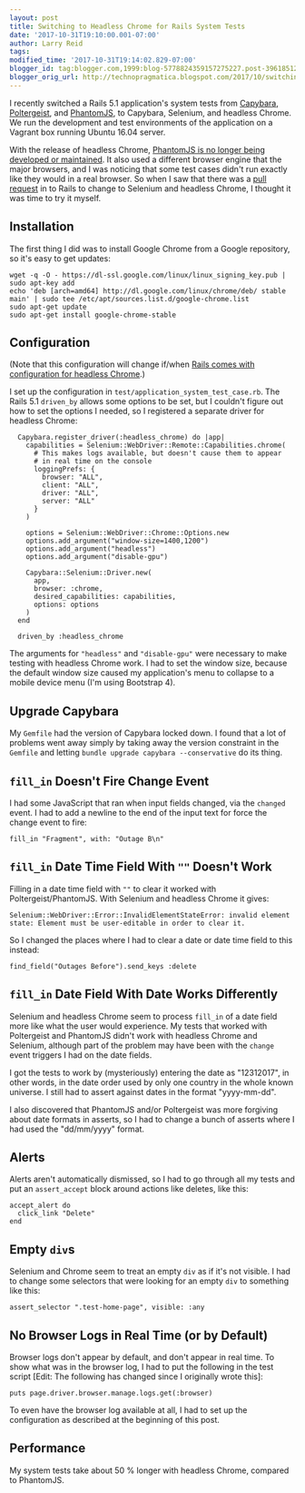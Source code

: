 ```yaml
---
layout: post
title: Switching to Headless Chrome for Rails System Tests
date: '2017-10-31T19:10:00.001-07:00'
author: Larry Reid
tags:
modified_time: '2017-10-31T19:14:02.829-07:00'
blogger_id: tag:blogger.com,1999:blog-5778824359157275227.post-3961851211874154607
blogger_orig_url: http://technopragmatica.blogspot.com/2017/10/switching-to-headless-chrome-for-rails_31.html
---
```


I recently switched a Rails 5.1 application's system tests from [Capybara](https://github.com/teamcapybara/capybara), [Poltergeist](https://github.com/teampoltergeist/poltergeist), and [PhantomJS](http://phantomjs.org/), to Capybara, Selenium, and headless Chrome. We run the development and test environments of the application on a Vagrant box running Ubuntu 16.04 server.

With the release of headless Chrome, [PhantomJS is no longer being developed or maintained](https://github.com/ariya/phantomjs/issues/15105). It also used a different browser engine that the major browsers, and I was noticing that some test cases didn't run exactly like they would in a real browser. So when I saw that there was a [pull request](https://github.com/rails/rails/pull/30930) in to Rails to change to Selenium and headless Chrome, I thought it was time to try it myself.

## Installation

The first thing I did was to install Google Chrome from a Google repository, so it's easy to get updates:

```
wget -q -O - https://dl-ssl.google.com/linux/linux_signing_key.pub | sudo apt-key add
echo 'deb [arch=amd64] http://dl.google.com/linux/chrome/deb/ stable main' | sudo tee /etc/apt/sources.list.d/google-chrome.list
sudo apt-get update
sudo apt-get install google-chrome-stable
```

## Configuration
(Note that this configuration will change if/when [Rails comes with configuration for headless Chrome](https://github.com/rails/rails/pull/30930).)

I set up the configuration in `test/application_system_test_case.rb`. The Rails 5.1 `driven_by` allows some options to be set, but I couldn't figure out how to set the options I needed, so I registered a separate driver for headless Chrome:

```
  Capybara.register_driver(:headless_chrome) do |app|
    capabilities = Selenium::WebDriver::Remote::Capabilities.chrome(
      # This makes logs available, but doesn't cause them to appear
      # in real time on the console
      loggingPrefs: {
        browser: "ALL",
        client: "ALL",
        driver: "ALL",
        server: "ALL"
      }
    )

    options = Selenium::WebDriver::Chrome::Options.new
    options.add_argument("window-size=1400,1200")
    options.add_argument("headless")
    options.add_argument("disable-gpu")

    Capybara::Selenium::Driver.new(
      app,
      browser: :chrome,
      desired_capabilities: capabilities,
      options: options
    )
  end

  driven_by :headless_chrome
```

The arguments for `"headless"` and `"disable-gpu"` were necessary to make testing with headless Chrome work. I had to set the window size, because the default window size caused my application's menu to collapse to a mobile device menu (I'm using Bootstrap 4).

## Upgrade Capybara
My 	`Gemfile` had the version of Capybara locked down. I found that a lot of problems went away simply by taking away the version constraint in the `Gemfile` and letting `bundle upgrade capybara --conservative` do its thing.

## `fill_in` Doesn't Fire Change Event
I had some JavaScript that ran when input fields changed, via the `changed` event. I had to add a newline to the end of the input text for force the change event to fire:
```
fill_in "Fragment", with: "Outage B\n"
```

## `fill_in` Date Time Field With `""` Doesn't Work
Filling in a date time field with `""` to clear it worked with Poltergeist/PhantomJS. With Selenium and headless Chrome it gives:
```
Selenium::WebDriver::Error::InvalidElementStateError: invalid element state: Element must be user-editable in order to clear it.
```
So I changed the places where I had to clear a date or date time field to this instead:
```
find_field("Outages Before").send_keys :delete
```

## `fill_in` Date Field With Date Works Differently
Selenium and headless Chrome seem to process `fill_in` of a date field more like what the user would experience. My tests that worked with Poltergeist and PhantomJS didn't work with headless Chrome and Selenium, although part of the problem may have been with the `change` event triggers I had on the date fields.

I got the tests to work by (mysteriously) entering the date as "12312017", in other words, in the date order used by only one country in the whole known universe. I still had to assert against dates in the format "yyyy-mm-dd".

I also discovered that PhantomJS and/or Poltergeist was more forgiving about date formats in asserts, so I had to change a bunch of asserts where I had used the "dd/mm/yyyy" format.

## Alerts
Alerts aren't automatically dismissed, so I had to go through all my tests and put an `assert_accept` block around actions like deletes, like this:

```
accept_alert do
  click_link "Delete"
end
```

## Empty `div`s
Selenium and Chrome seem to treat an empty `div` as if it's not visible. I had to change some selectors that were looking for an empty `div` to something like this:

```
assert_selector ".test-home-page", visible: :any
```

## No Browser Logs in Real Time (or by Default)
Browser logs don't appear by default, and don't appear in real time. To show what was in the browser log, I had to put the following in the test script [Edit: The following has changed since I originally wrote this]:
```
puts page.driver.browser.manage.logs.get(:browser)
```
To even have the browser log available at all, I had to set up the configuration as described at the beginning of this post.

## Performance
My system tests take about 50 % longer with headless Chrome, compared to PhantomJS.

